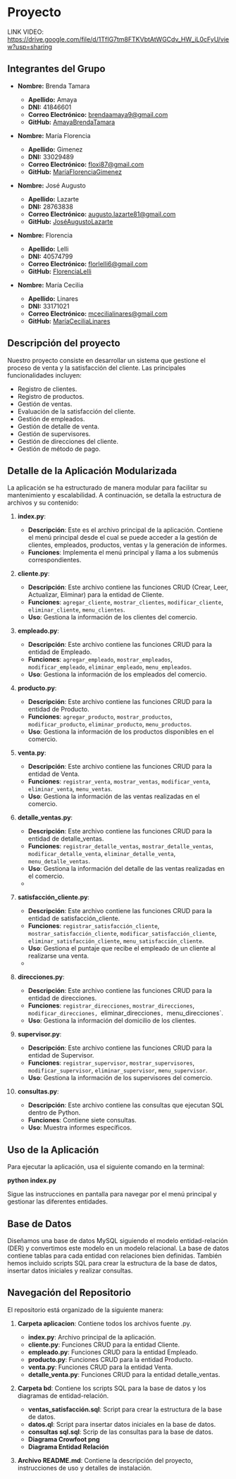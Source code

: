 # Proyecto
LINK VIDEO: https://drive.google.com/file/d/1TfIG7tm8FTKVbtAtWGCdv_HW_iL0cFyU/view?usp=sharing
## Integrantes del Grupo

- **Nombre:** Brenda Tamara 
  - **Apellido:** Amaya
  - **DNI:** 41846601
  - **Correo Electrónico:** brendaamaya9@gmail.com 
  - **GitHub:** [AmayaBrendaTamara](https://github.com/amayabren)

- **Nombre:** María Florencia
  - **Apellido:** Gimenez
  - **DNI:** 33029489
  - **Correo Electrónico:** floxi87@gmail.com
  - **GitHub:** [MaríaFlorenciaGimenez](https://github.com/Floxi87)

- **Nombre:** José Augusto
  - **Apellido:** Lazarte
  - **DNI:** 28763838
  - **Correo Electrónico:** augusto.lazarte81@gmail.com
  - **GitHub:** [JoséAugustoLazarte](https://github.com/AugustoLaz)

- **Nombre:** Florencia
  - **Apellido:** Lelli
  - **DNI:** 40574799
  - **Correo Electrónico:** florlelli6@gmail.com
  - **GitHub:** [FlorenciaLelli](https://github.com/florlelli)

- **Nombre:** María Cecilia
  - **Apellido:** Linares
  - **DNI:** 33171021
  - **Correo Electrónico:** mcecilialinares@gmail.com
  - **GitHub:** [MaríaCeciliaLinares](https://github.com/cecilinares)

## Descripción del proyecto
Nuestro proyecto consiste en desarrollar un sistema que gestione el proceso de venta y la satisfacción del cliente. Las principales funcionalidades incluyen:

- Registro de clientes.
- Registro de productos.
- Gestión de ventas.
- Evaluación de la satisfacción del cliente.
- Gestión de empleados.
- Gestión de detalle de venta.
- Gestión de supervisores.
- Gestión de direcciones del cliente.
- Gestión de método de pago.

## Detalle de la Aplicación Modularizada
La aplicación se ha estructurado de manera modular para facilitar su mantenimiento y escalabilidad. A continuación, se detalla la estructura de archivos y su contenido:

1. **index.py**:
    - **Descripción**: Este es el archivo principal de la aplicación. Contiene el menú principal desde el cual se puede acceder a la gestión de clientes, empleados, productos, ventas y la generación de informes.
    - **Funciones**: Implementa el menú principal y llama a los submenús correspondientes.

2. **cliente.py**:
    - **Descripción**: Este archivo contiene las funciones CRUD (Crear, Leer, Actualizar, Eliminar) para la entidad de Cliente.
    - **Funciones**: `agregar_cliente`, `mostrar_clientes`, `modificar_cliente`, `eliminar_cliente`, `menu_clientes`.
    - **Uso**: Gestiona la información de los clientes del comercio.

3. **empleado.py**:
    - **Descripción**: Este archivo contiene las funciones CRUD para la entidad de Empleado.
    - **Funciones**: `agregar_empleado`, `mostrar_empleados`, `modificar_empleado`, `eliminar_empleado`, `menu_empleados`.
    - **Uso**: Gestiona la información de los empleados del comercio.

4. **producto.py**:
    - **Descripción**: Este archivo contiene las funciones CRUD para la entidad de Producto.
    - **Funciones**: `agregar_producto`, `mostrar_productos`, `modificar_producto`, `eliminar_producto`, `menu_productos`.
    - **Uso**: Gestiona la información de los productos disponibles en el comercio.

5. **venta.py**:
    - **Descripción**: Este archivo contiene las funciones CRUD para la entidad de Venta.
    - **Funciones**: `registrar_venta`, `mostrar_ventas`, `modificar_venta`, `eliminar_venta`, `menu_ventas`.
    - **Uso**: Gestiona la información de las ventas realizadas en el comercio.

6. **detalle_ventas.py**:
    - **Descripción**: Este archivo contiene las funciones CRUD para la entidad de detalle_ventas.
    - **Funciones**: `registrar_detalle_ventas`, `mostrar_detalle_ventas`, `modificar_detalle_venta`, `eliminar_detalle_venta`, `menu_detalle_ventas`.
    - **Uso**: Gestiona la información del detalle de las ventas realizadas en el comercio.
    - 
7. **satisfacción_cliente.py**:
    - **Descripción**: Este archivo contiene las funciones CRUD para la entidad de satisfacción_cliente.
    - **Funciones**: `registrar_satisfacción_cliente`, `mostrar_satisfacción_cliente`, `modificar_satisfacción_cliente`, `eliminar_satisfacción_cliente`, `menu_satisfacción_cliente`.
    - **Uso**: Gestiona el puntaje que recibe el empleado de un cliente al realizarse una venta.
    - 
8. **direcciones.py**:
    - **Descripción**: Este archivo contiene las funciones CRUD para la entidad de direcciones.
    - **Funciones**: `registrar_direcciones`, `mostrar_direcciones`, `modificar_direcciones, `eliminar_direcciones`, `menu_direcciones`.
    - **Uso**: Gestiona la información del domicilio de los clientes.

9. **supervisor.py**:
    - **Descripción**: Este archivo contiene las funciones CRUD para la entidad de Supervisor.
    - **Funciones**: `registrar_supervisor`, `mostrar_supervisores`, `modificar_supervisor`, `eliminar_supervisor`, `menu_supervisor`.
    - **Uso**: Gestiona la información de los supervisores del comercio.
      
10. **consultas.py**:
    - **Descripción**: Este archivo contiene las consultas que ejecutan SQL dentro de Python.
    - **Funciones**: Contiene siete consultas.
    - **Uso**: Muestra informes específicos.

## Uso de la Aplicación
Para ejecutar la aplicación, usa el siguiente comando en la terminal:

**python index.py**

Sigue las instrucciones en pantalla para navegar por el menú principal y gestionar las diferentes entidades.

## Base de Datos
Diseñamos una base de datos MySQL siguiendo el modelo entidad-relación (DER) y convertimos este modelo en un modelo relacional. La base de datos contiene tablas para cada entidad con relaciones bien definidas. También hemos incluido scripts SQL para crear la estructura de la base de datos, insertar datos iniciales y realizar consultas.

## Navegación del Repositorio
El repositorio está organizado de la siguiente manera:

1. **Carpeta aplicacion**: Contiene todos los archivos fuente .py.

   - **index.py**: Archivo principal de la aplicación.
   - **cliente.py**: Funciones CRUD para la entidad Cliente.
   - **empleado.py**: Funciones CRUD para la entidad Empleado.
   - **producto.py**: Funciones CRUD para la entidad Producto.
   - **venta.py**: Funciones CRUD para la entidad Venta.
   - **detalle_venta.py**: Funciones CRUD para la entidad detalle_ventas.

2. **Carpeta bd**: Contiene los scripts SQL para la base de datos y los diagramas de entidad-relación.

   - **ventas_satisfacción.sql**: Script para crear la estructura de la base de datos.
   - **datos.ql**: Script para insertar datos iniciales en la base de datos.
   - **consultas sql.sql**: Scrip de las consultas para la base de datos.
   - **Diagrama Crowfoot png**
   - **Diagrama Entidad Relación**

3. **Archivo README.md**: Contiene la descripción del proyecto, instrucciones de uso y detalles de instalación.



